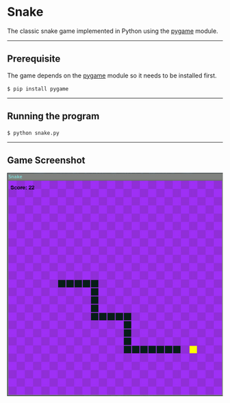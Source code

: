 # Snake
The classic snake game implemented in Python using the [pygame](https://pygame.org) module.

***

## Prerequisite
The game depends on the [pygame](https:/pygame.org) module so it needs to be installed first.  
```
$ pip install pygame
```

***

## Running the program
```
$ python snake.py
```

***

## Game Screenshot
![screenshot](images/screenshot.jpg)